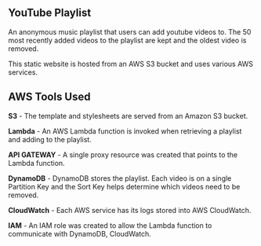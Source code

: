## YouTube Playlist

An anonymous music playlist that users can add youtube videos to. The 50 most recently added videos to the playlist are kept and the oldest video is removed.

This static website is hosted from an AWS S3 bucket and uses various AWS services.

## AWS Tools Used

**S3** - The template and stylesheets are served from an Amazon S3 bucket.

**Lambda** - An AWS Lambda function is invoked when retrieving a playlist and adding to the playlist.

**API GATEWAY** - A single proxy resource was created that points to the Lambda function.

**DynamoDB** - DynamoDB stores the playlist.  Each video is on a single Partition Key and the Sort Key helps determine which videos need to be removed.

**CloudWatch** - Each AWS service has its logs stored into AWS CloudWatch.

**IAM** - An IAM role was created to allow the Lambda function to communicate with DynamoDB, CloudWatch.

